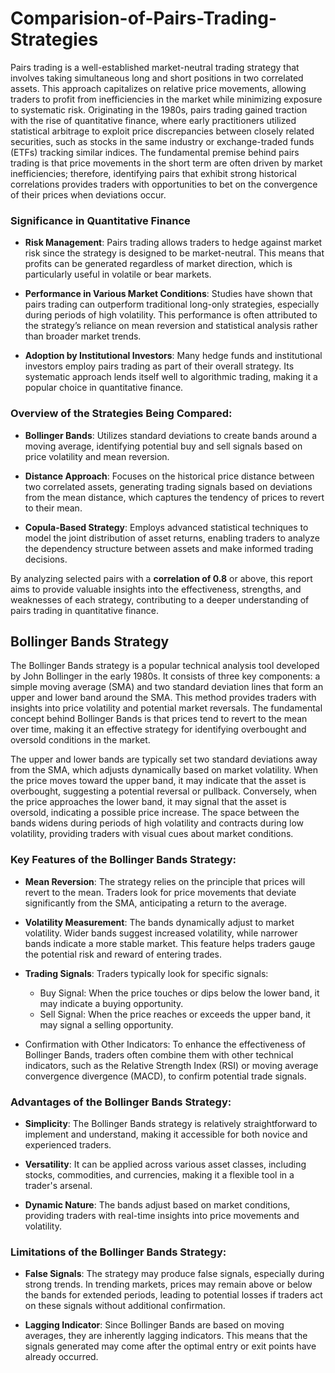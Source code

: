 # Comparision-of-Pairs-Trading-Strategies

Pairs trading is a well-established market-neutral trading strategy that involves taking simultaneous long and short positions in two correlated assets. This approach capitalizes on relative price movements, allowing traders to profit from inefficiencies in the market while minimizing exposure to systematic risk. Originating in the 1980s, pairs trading gained traction with the rise of quantitative finance, where early practitioners utilized statistical arbitrage to exploit price discrepancies between closely related securities, such as stocks in the same industry or exchange-traded funds (ETFs) tracking similar indices. The fundamental premise behind pairs trading is that price movements in the short term are often driven by market inefficiencies; therefore, identifying pairs that exhibit strong historical correlations provides traders with opportunities to bet on the convergence of their prices when deviations occur.

### Significance in Quantitative Finance 
* **Risk Management**: Pairs trading allows traders to hedge against market risk since the strategy is designed to be market-neutral. This means that profits can be generated regardless of market direction, which is particularly useful in volatile or bear markets.

* **Performance in Various Market Conditions**: Studies have shown that pairs trading can outperform traditional long-only strategies, especially during periods of high volatility. This performance is often attributed to the strategy’s reliance on mean reversion and statistical analysis rather than broader market trends.

* **Adoption by Institutional Investors**: Many hedge funds and institutional investors employ pairs trading as part of their overall strategy. Its systematic approach lends itself well to algorithmic trading, making it a popular choice in quantitative finance.

### Overview of the Strategies Being Compared:
* **Bollinger Bands**: Utilizes standard deviations to create bands around a moving average, identifying potential buy and sell signals based on price volatility and mean reversion.

* **Distance Approach**: Focuses on the historical price distance between two correlated assets, generating trading signals based on deviations from the mean distance, which captures the tendency of prices to revert to their mean.

* **Copula-Based Strategy**: Employs advanced statistical techniques to model the joint distribution of asset returns, enabling traders to analyze the dependency structure between assets and make informed trading decisions.

By analyzing selected pairs with a **correlation of 0.8** or above, this report aims to provide valuable insights into the effectiveness, strengths, and weaknesses of each strategy, contributing to a deeper understanding of pairs trading in quantitative finance.

## Bollinger Bands Strategy
The Bollinger Bands strategy is a popular technical analysis tool developed by John Bollinger in the early 1980s. It consists of three key components: a simple moving average (SMA) and two standard deviation lines that form an upper and lower band around the SMA. This method provides traders with insights into price volatility and potential market reversals. The fundamental concept behind Bollinger Bands is that prices tend to revert to the mean over time, making it an effective strategy for identifying overbought and oversold conditions in the market.

The upper and lower bands are typically set two standard deviations away from the SMA, which adjusts dynamically based on market volatility. When the price moves toward the upper band, it may indicate that the asset is overbought, suggesting a potential reversal or pullback. Conversely, when the price approaches the lower band, it may signal that the asset is oversold, indicating a possible price increase. The space between the bands widens during periods of high volatility and contracts during low volatility, providing traders with visual cues about market conditions.

### Key Features of the Bollinger Bands Strategy:
* **Mean Reversion**: The strategy relies on the principle that prices will revert to the mean. Traders look for price movements that deviate significantly from the SMA, anticipating a return to the average.

* **Volatility Measurement**: The bands dynamically adjust to market volatility. Wider bands suggest increased volatility, while narrower bands indicate a more stable market. This feature helps traders gauge the potential risk and reward of entering trades.

* **Trading Signals**: Traders typically look for specific signals:

  - Buy Signal: When the price touches or dips below the lower band, it may indicate a buying opportunity.
  - Sell Signal: When the price reaches or exceeds the upper band, it may signal a selling opportunity.
* Confirmation with Other Indicators: To enhance the effectiveness of Bollinger Bands, traders often combine them with other technical indicators, such as the Relative Strength Index (RSI) or moving average convergence divergence (MACD), to confirm potential trade signals.

### Advantages of the Bollinger Bands Strategy:
* **Simplicity**: The Bollinger Bands strategy is relatively straightforward to implement and understand, making it accessible for both novice and experienced traders.

* **Versatility**: It can be applied across various asset classes, including stocks, commodities, and currencies, making it a flexible tool in a trader's arsenal.

* **Dynamic Nature**: The bands adjust based on market conditions, providing traders with real-time insights into price movements and volatility.

### Limitations of the Bollinger Bands Strategy:
* **False Signals**: The strategy may produce false signals, especially during strong trends. In trending markets, prices may remain above or below the bands for extended periods, leading to potential losses if traders act on these signals without additional confirmation.

* **Lagging Indicator**: Since Bollinger Bands are based on moving averages, they are inherently lagging indicators. This means that the signals generated may come after the optimal entry or exit points have already occurred.

